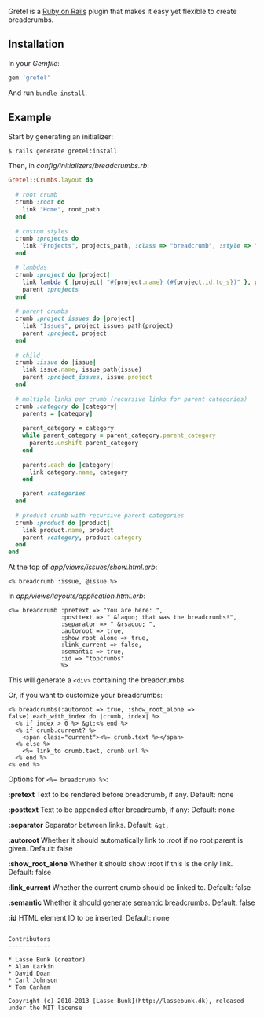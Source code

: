 Gretel is a [Ruby on Rails](http://rubyonrails.org) plugin that makes it easy yet flexible to create breadcrumbs.


Installation
------------

In your *Gemfile*:

```ruby
gem 'gretel'
```

And run `bundle install`.


Example
-------

Start by generating an initializer:

```bash
$ rails generate gretel:install
```

Then, in *config/initializers/breadcrumbs.rb*:

```ruby
Gretel::Crumbs.layout do
  
  # root crumb
  crumb :root do
    link "Home", root_path
  end
  
  # custom styles
  crumb :projects do
    link "Projects", projects_path, :class => "breadcrumb", :style => "font-weight: bold;"
  end

  # lambdas
  crumb :project do |project|
    link lambda { |project| "#{project.name} (#{project.id.to_s})" }, project_path(project)
    parent :projects
  end
  
  # parent crumbs
  crumb :project_issues do |project|
    link "Issues", project_issues_path(project)
    parent :project, project
  end
  
  # child 
  crumb :issue do |issue|
    link issue.name, issue_path(issue)
    parent :project_issues, issue.project
  end
  
  # multiple links per crumb (recursive links for parent categories)
  crumb :category do |category|
    parents = [category]
  
    parent_category = category
    while parent_category = parent_category.parent_category
      parents.unshift parent_category
    end
  
    parents.each do |category|
      link category.name, category
    end

    parent :categories
  end
  
  # product crumb with recursive parent categories
  crumb :product do |product|
    link product.name, product
    parent :category, product.category
  end
end
```

At the top of *app/views/issues/show.html.erb*:

```erb
<% breadcrumb :issue, @issue %>
```

In *app/views/layouts/application.html.erb*:

```erb
<%= breadcrumb :pretext => "You are here: ",
               :posttext => " &laquo; that was the breadcrumbs!",
               :separator => " &rsaquo; ",
               :autoroot => true,
               :show_root_alone => true,
               :link_current => false,
               :semantic => true,
               :id => "topcrumbs"
               %>
```

This will generate a `<div>` containing the breadcrumbs.

Or, if you want to customize your breadcrumbs:

```erb
<% breadcrumbs(:autoroot => true, :show_root_alone => false).each_with_index do |crumb, index| %>
  <% if index > 0 %> &gt;<% end %>
  <% if crumb.current? %>
    <span class="current"><%= crumb.text %></span>
  <% else %>
    <%= link_to crumb.text, crumb.url %>
  <% end %>
<% end %>
```

Options for <code><%= breadcrumb %></code>:

**:pretext**
Text to be rendered before breadcrumb, if any. Default: none

**:posttext**
Text to be appended after breadrcumb, if any: Default: none

**:separator**
Separator between links. Default: `&gt;`

**:autoroot**
Whether it should automatically link to :root if no root parent is given. Default: false

**:show_root_alone**
Whether it should show :root if this is the only link. Default: false

**:link_current**
Whether the current crumb should be linked to. Default: false

**:semantic**
Whether it should generate [semantic breadcrumbs](http://support.google.com/webmasters/bin/answer.py?hl=en&answer=185417).
Default: false

**:id**
HTML element ID to be inserted. Default: none
```

Contributors
------------

* Lasse Bunk (creator)
* Alan Larkin
* David Doan
* Carl Johnson
* Tom Canham

Copyright (c) 2010-2013 [Lasse Bunk](http://lassebunk.dk), released under the MIT license
